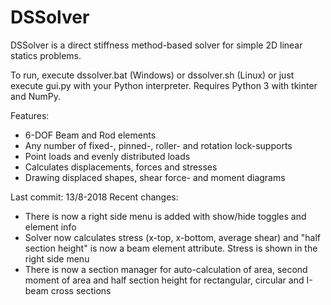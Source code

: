 # DSSolver

DSSolver is a direct stiffness method-based solver for simple 2D linear statics problems. 

To run, execute dssolver.bat (Windows) or dssolver.sh (Linux) or just execute gui.py with your Python interpreter. Requires Python 3 with tkinter and NumPy.

Features: 
- 6-DOF Beam and Rod elements 
- Any number of fixed-, pinned-, roller- and rotation lock-supports 
- Point loads and evenly distributed loads 
- Calculates displacements, forces and stresses 
- Drawing displaced shapes, shear force- and moment diagrams 

Last commit: 13/8-2018 
Recent changes: 
- There is now a right side menu is added with show/hide toggles and element info 
- Solver now calculates stress (x-top, x-bottom, average shear) and "half section height" is now a beam element attribute. Stress is shown in the right side menu 
- There is now a section manager for auto-calculation of area, second moment of area and half section height for rectangular, circular and I-beam cross sections
